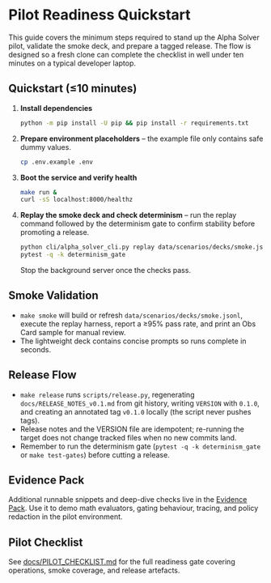 # Pilot Readiness Quickstart

This guide covers the minimum steps required to stand up the Alpha Solver pilot, validate the smoke deck, and prepare a tagged release. The flow is designed so a fresh clone can complete the checklist in well under ten minutes on a typical developer laptop.

## Quickstart (≤10 minutes)
1. **Install dependencies**
   ```bash
   python -m pip install -U pip && pip install -r requirements.txt
   ```
2. **Prepare environment placeholders** – the example file only contains safe dummy values.
   ```bash
   cp .env.example .env
   ```
3. **Boot the service and verify health**
   ```bash
   make run &
   curl -sS localhost:8000/healthz
   ```
4. **Replay the smoke deck and check determinism** – run the replay command followed by the determinism gate to confirm stability before promoting a release.
   ```bash
   python cli/alpha_solver_cli.py replay data/scenarios/decks/smoke.jsonl --max-tokens 120 --min-budget-tokens 60
   pytest -q -k determinism_gate
   ```
   Stop the background server once the checks pass.

## Smoke Validation
- `make smoke` will build or refresh `data/scenarios/decks/smoke.jsonl`, execute the replay harness, report a ≥95% pass rate, and print an Obs Card sample for manual review.
- The lightweight deck contains concise prompts so runs complete in seconds.

## Release Flow
- `make release` runs `scripts/release.py`, regenerating `docs/RELEASE_NOTES_v0.1.md` from git history, writing `VERSION` with `0.1.0`, and creating an annotated tag `v0.1.0` locally (the script never pushes tags).
- Release notes and the VERSION file are idempotent; re-running the target does not change tracked files when no new commits land.
- Remember to run the determinism gate (`pytest -q -k determinism_gate` or `make test-gates`) before cutting a release.

## Evidence Pack
Additional runnable snippets and deep-dive checks live in the [Evidence Pack](EVIDENCE_PACK.md). Use it to demo math evaluators, gating behaviour, tracing, and policy redaction in the pilot environment.

## Pilot Checklist
See [docs/PILOT_CHECKLIST.md](PILOT_CHECKLIST.md) for the full readiness gate covering operations, smoke coverage, and release artefacts.
